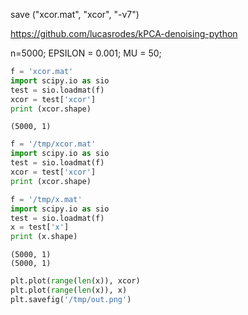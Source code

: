 
save ("xcor.mat", "xcor", "-v7")

https://github.com/lucasrodes/kPCA-denoising-python


n=5000;
EPSILON = 0.001;
MU = 50;

```python
f = 'xcor.mat'
import scipy.io as sio
test = sio.loadmat(f)
xcor = test['xcor']
print (xcor.shape)
```

```text
(5000, 1)
```

```python
f = '/tmp/xcor.mat'
import scipy.io as sio
test = sio.loadmat(f)
xcor = test['xcor']
print (xcor.shape)

f = '/tmp/x.mat'
import scipy.io as sio
test = sio.loadmat(f)
x = test['x']
print (x.shape)
```

```text
(5000, 1)
(5000, 1)
```

```python
plt.plot(range(len(x)), xcor)
plt.plot(range(len(x)), x)
plt.savefig('/tmp/out.png')
```









